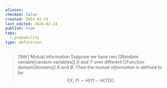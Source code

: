 ```yaml
---
aliases: 
checked: false
created: 2024-02-24
last_edited: 2024-02-24
publish: true
tags:
  - probability
type: definition
---
```

>[!tldr] Mutual information
>Suppose we have two [[Random variable|random variables]] $X$ and $Y$ over different [[Function domain|domains]] $A$ and $B$. Then the *mutual information* is defined to be
> $$I(X, Y) = H(Y) - H(Y \vert X).$$

